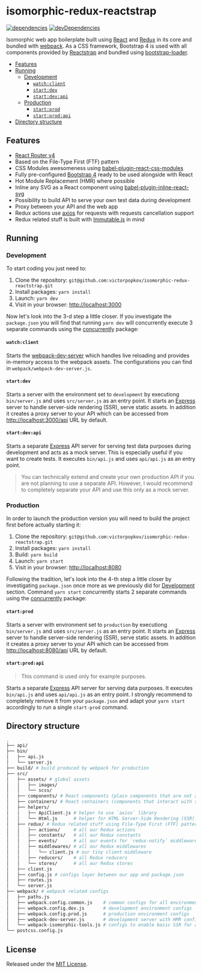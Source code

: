 # isomorphic-redux-reactstrap

[![dependencies](https://david-dm.org/victorpopkov/isomorphic-redux-reactstrap/status.svg)](https://david-dm.org/victorpopkov/isomorphic-redux-reactstrap)
[![devDependencies](https://david-dm.org/victorpopkov/isomorphic-redux-reactstrap/dev-status.svg)](https://david-dm.org/victorpopkov/isomorphic-redux-reactstrap?type=dev)

Isomorphic web app boilerplate built using [React](https://github.com/facebook/react)
and [Redux](https://github.com/reactjs/react-redux) in its core and bundled with
[webpack](https://github.com/webpack/webpack). As a CSS framework, Bootstrap 4
is used with all components provided by [Reactstrap](https://github.com/reactstrap/reactstrap)
and bundled using [bootstrap-loader](https://github.com/shakacode/bootstrap-loader).

- [Features](#features)
- [Running](#running)
  - [Development](#development)
    - [`watch:client`](#watchclient)
    - [`start:dev`](#startdev)
    - [`start:dev:api`](#startdevapi)
  - [Production](#production)
    - [`start:prod`](#startprod)
    - [`start:prod:api`](#startprodapi)
- [Directory structure](#directory-structure)

## Features

- [React Router v4](https://github.com/ReactTraining/react-router)
- Based on the File-Type First (FTF) pattern
- CSS Modules awesomeness using [babel-plugin-react-css-modules](https://github.com/gajus/babel-plugin-react-css-modules)
- Fully pre-configured [Bootstrap 4](https://getbootstrap.com/) ready to be used
alongside with React
- Hot Module Replacement (HMR) where possible
- Inline any SVG as a React component using [babel-plugin-inline-react-svg](https://github.com/kesne/babel-plugin-inline-react-svg)
- Possibility to build API to serve your own test data during development
- Proxy between your API and the web app
- Redux actions use [axios](https://github.com/axios/axios) for requests with
requests cancellation support
- Redux related stuff is built with [Immutable.js](https://facebook.github.io/immutable-js/)
in mind

## Running

### Development

To start coding you just need to:

1. Clone the repository:
`git@github.com:victorpopkov/isomorphic-redux-reactstrap.git`
2. Install packages: `yarn install`
3. Launch: `yarn dev`
4. Visit in your browser: [http://localhost:3000](http://localhost:3000)

Now let's look into the 3-d step a little closer. If you investigate the
`package.json` you will find that running `yarn dev` will concurrently execute 3
separate commands using the [concurrently](https://github.com/kimmobrunfeldt/concurrently)
package:

#### `watch:client`

Starts the [webpack-dev-server](https://github.com/webpack/webpack-dev-server)
which handles live reloading and provides in-memory access to the webpack
assets. The configurations you can find in `webpack/webpack-dev-server.js`.

#### `start:dev`

Starts a server with the environment set to `development` by executiong
`bin/server.js` and uses `src/server.js` as an entry point. It starts an
[Express](https://github.com/expressjs/express) server to handle server-side
rendering (SSR), serve static assets. In addition it creates a proxy server to
your API which can be accessed from [http://localhost:3000/api](http://localhost:3000/api/)
URL by default.

#### `start:dev:api`

Starts a separate [Express](https://github.com/expressjs/express) API server for
serving test data purposes during development and acts as a mock server. This is
especially useful if you want to create tests. It executes `bin/api.js` and uses
`api/api.js` as an entry point.

> You can technically extend and create your own production API if you are not
> planning to use a separate API. However, I would recommend to completely
> separate your API and use this only as a mock server.

### Production

In order to launch the production version you will need to build the project
first before actually starting it:

1. Clone the repository:
`git@github.com:victorpopkov/isomorphic-redux-reactstrap.git`
2. Install packages: `yarn install`
3. Build: `yarn build`
4. Launch: `yarn start`
5. Visit in your browser: [http://localhost:8080](http://localhost:8080)

Following the tradition, let's look into the 4-th step a little closer by
investigating `package.json` once more as we previously did for [Development](#development)
section. Command `yarn start` concurrently starts 2 separate commands using the
[concurrently](https://github.com/kimmobrunfeldt/concurrently) package:

#### `start:prod`

Starts a server with environment set to `production` by executiong
`bin/server.js` and uses `src/server.js` as an entry point. It starts an
[Express](https://github.com/expressjs/express) server to handle server-side
rendering (SSR), serve static assets. In addition it creates a proxy server to
your API which can be accessed from [http://localhost:8080/api](http://localhost:8080/api/)
URL by default.

#### `start:prod:api`

> This command is used only for example purposes.

Starts a separate [Express](https://github.com/expressjs/express) API server for
serving data purposes. It executes `bin/api.js` and uses `api/api.js` as an
entry point. I strongly recommend to completely remove it from your
`package.json` and adapt your `yarn start` accordingly to run a single
`start-prod` command.

## Directory structure

```bash
.
├── api/                         
├── bin/
│   ├── api.js
│   └── server.js
├── build/ # build produced by webpack for production
├── src/
│   ├── assets/ # global assets
│   │   ├── images/
│   │   └── scss/
│   ├── components/ # React components (plain components that are not aware of state)
│   ├── containers/ # React containers (components that interact with state)
│   ├── helpers/
│   │   ├── ApiClient.js # helper to use `axios` library
│   │   └── Html.js      # helper for HTML Server-Side Rendering (SSR)
│   ├── redux/ # Redux related stuff using File-Type First (FTF) pattern
│   │   ├── actions/     # all our Redux actions
│   │   ├── constants/   # all our Redux constants
│   │   ├── events/      # all our events for `redux-notify` middleware
│   │   ├── middlewares/ # all our Redux middlewares
│   │   │   └── client.js # our tiny client middleware
│   │   ├── reducers/    # all Redux reducers
│   │   └── stores/      # all our Redux stores
│   ├── client.js
│   ├── config.js # configs layer between our app and package.json
│   ├── routes.js
│   └── server.js
├── webpack/ # webpack related configs
│   ├── paths.js
│   ├── webpack.config.common.js    # common configs for all environments
│   ├── webpack.config.dev.js       # development environment configs
│   ├── webpack.config.prod.js      # production environment configs
│   ├── webpack-dev-server.js       # development server with HMR configs
│   └── webpack-isomorphic-tools.js # configs to enable basic SSR for assets
└── postcss.config.js
```

## License

Released under the [MIT License](https://opensource.org/licenses/MIT).
